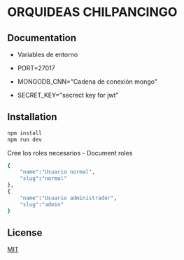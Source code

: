 # ORQUIDEAS CHILPANCINGO

## Documentation

 - Variables de entorno

 - PORT=27017
 - MONGODB_CNN="Cadena de conexión mongo"
 - SECRET_KEY="secrect key for jwt"

## Installation

```bash
npm install
npm run dev
```

Cree los roles necesarios - Document roles

```bash
{
    "name":"Usuario normal",
    "slug":"normal"
},
{
    "name":"Usuario administrador",
    "slug":"admin"
}
```

## License
[MIT](https://choosealicense.com/licenses/mit/)